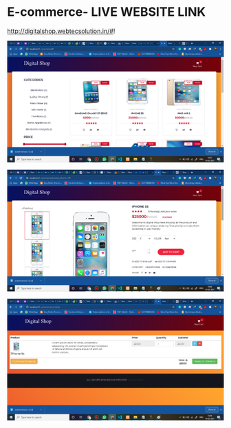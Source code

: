 # E-commerce- LIVE WEBSITE LINK 
http://digitalshop.webtecsolution.in/#!
<p>
<img src="https://github.com/vivekpandeyait/E-commerce-/blob/master/screenshot1.png"/>
</p

<p>
<img src="https://github.com/vivekpandeyait/E-commerce-/blob/master/screenshot2.png"/>
</p
<p>
<img src="https://github.com/vivekpandeyait/E-commerce-/blob/master/screenshot3.png"/>
</p
